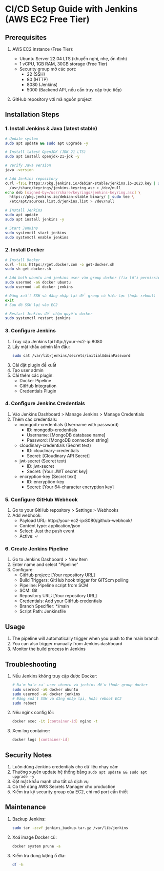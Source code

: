 
# CI/CD Setup Guide with Jenkins (AWS EC2 Free Tier)

## Prerequisites

1. AWS EC2 instance (Free Tier):
   - Ubuntu Server 22.04 LTS (khuyến nghị, nhẹ, ổn định)
   - 1 vCPU, 1GB RAM, 30GB storage (Free Tier)
   - Security group mở các port:
     - 22 (SSH)
     - 80 (HTTP)
     - 8080 (Jenkins)
     - 5000 (Backend API, nếu cần truy cập trực tiếp)

2. GitHub repository với mã nguồn project

## Installation Steps


### 1. Install Jenkins & Java (latest stable)

```bash
# Update system
sudo apt update && sudo apt upgrade -y

# Install latest OpenJDK (JDK 21 LTS)
sudo apt install openjdk-21-jdk -y

# Verify Java version
java -version

# Add Jenkins repository
curl -fsSL https://pkg.jenkins.io/debian-stable/jenkins.io-2023.key | sudo tee \
  /usr/share/keyrings/jenkins-keyring.asc > /dev/null
echo deb [signed-by=/usr/share/keyrings/jenkins-keyring.asc] \
  https://pkg.jenkins.io/debian-stable binary/ | sudo tee \
  /etc/apt/sources.list.d/jenkins.list > /dev/null

# Install Jenkins
sudo apt update
sudo apt install jenkins -y

# Start Jenkins
sudo systemctl start jenkins
sudo systemctl enable jenkins
```


### 2. Install Docker

```bash
# Install Docker
curl -fsSL https://get.docker.com -o get-docker.sh
sudo sh get-docker.sh

# Add both ubuntu and jenkins user vào group docker (fix lỗi permission)
sudo usermod -aG docker ubuntu
sudo usermod -aG docker jenkins

# Đăng xuất SSH và đăng nhập lại để group có hiệu lực (hoặc reboot)
exit
# Sau đó SSH lại vào EC2

# Restart Jenkins để nhận quyền docker
sudo systemctl restart jenkins
```


### 3. Configure Jenkins

1. Truy cập Jenkins tại http://your-ec2-ip:8080
2. Lấy mật khẩu admin lần đầu:
   ```bash
   sudo cat /var/lib/jenkins/secrets/initialAdminPassword
   ```
3. Cài đặt plugin đề xuất
4. Tạo user admin
5. Cài thêm các plugin:
   - Docker Pipeline
   - GitHub Integration
   - Credentials Plugin

### 4. Configure Jenkins Credentials

1. Vào Jenkins Dashboard > Manage Jenkins > Manage Credentials
2. Thêm các credentials:
   - mongodb-credentials (Username with password)
     - ID: mongodb-credentials
     - Username: [MongoDB database name]
     - Password: [MongoDB connection string]
   - cloudinary-credentials (Secret text)
     - ID: cloudinary-credentials
     - Secret: [Cloudinary API Secret]
   - jwt-secret (Secret text)
     - ID: jwt-secret
     - Secret: [Your JWT secret key]
   - encryption-key (Secret text)
     - ID: encryption-key
     - Secret: [Your 64-character encryption key]

### 5. Configure GitHub Webhook

1. Go to your GitHub repository > Settings > Webhooks
2. Add webhook:
   - Payload URL: http://your-ec2-ip:8080/github-webhook/
   - Content type: application/json
   - Select: Just the push event
   - Active: ✓

### 6. Create Jenkins Pipeline

1. Go to Jenkins Dashboard > New Item
2. Enter name and select "Pipeline"
3. Configure:
   - GitHub project: [Your repository URL]
   - Build Triggers: GitHub hook trigger for GITScm polling
   - Pipeline: Pipeline script from SCM
   - SCM: Git
   - Repository URL: [Your repository URL]
   - Credentials: Add your GitHub credentials
   - Branch Specifier: */main
   - Script Path: Jenkinsfile

## Usage

1. The pipeline will automatically trigger when you push to the main branch
2. You can also trigger manually from Jenkins dashboard
3. Monitor the build process in Jenkins

## Troubleshooting

1. Nếu Jenkins không truy cập được Docker:
   ```bash
   # Đảm bảo cả user ubuntu và jenkins đều thuộc group docker
   sudo usermod -aG docker ubuntu
   sudo usermod -aG docker jenkins
   # Đăng xuất SSH và đăng nhập lại, hoặc reboot EC2
   sudo reboot
   ```

2. Nếu nginx config lỗi:
   ```bash
   docker exec -it [container-id] nginx -t
   ```

3. Xem log container:
   ```bash
   docker logs [container-id]
   ```

## Security Notes

1. Luôn dùng Jenkins credentials cho dữ liệu nhạy cảm
2. Thường xuyên update hệ thống bằng `sudo apt update && sudo apt upgrade -y`
3. Đặt mật khẩu mạnh cho tất cả dịch vụ
4. Có thể dùng AWS Secrets Manager cho production
5. Kiểm tra kỹ security group của EC2, chỉ mở port cần thiết

## Maintenance

1. Backup Jenkins:
   ```bash
   sudo tar -zcvf jenkins_backup.tar.gz /var/lib/jenkins
   ```

2. Xoá image Docker cũ:
   ```bash
   docker system prune -a
   ```

3. Kiểm tra dung lượng ổ đĩa:
   ```bash
   df -h
   ```
